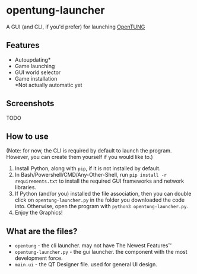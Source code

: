 # opentung-launcher
A GUI (and CLI, if you'd prefer) for launching [OpenTUNG](https://opentung.ecconia.com/)
## Features
- Autoupdating*
- Game launching
- GUI world selector
- Game installation  
*Not actually automatic yet
## Screenshots
TODO
## How to use
(Note: for now, the CLI is required by default to launch the program. However, you can create them yourself if you would like to.)
1. Install Python, along with `pip`, if it is not installed by default.
2. In Bash/Powershell/CMD/Any-Other-Shell, run `pip install -r requirements.txt` to install the required GUI frameworks and network libraries.
3. If Python (and/or you) installed the file association, then you can double click on `opentung-launcher.py` in the folder you downloaded the code into. Otherwise, open the program with `python3 opentung-launcher.py`.
4. Enjoy the Graphics!
## What are the files?
- `opentung` - the cli launcher. may not have The Newest Features™
- `opentung-launcher.py` - the gui launcher. the component with the most development force.
- `main.ui` - the QT Designer file. used for general UI design.  

